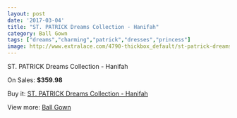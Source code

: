 ```yaml
---
layout: post
date: '2017-03-04'
title: "ST. PATRICK Dreams Collection - Hanifah"
category: Ball Gown
tags: ["dreams","charming","patrick","dresses","princess"]
image: http://www.extralace.com/4790-thickbox_default/st-patrick-dreams-collection-hanifah.jpg
---
```

ST. PATRICK Dreams Collection - Hanifah

On Sales: **$359.98**
<a href="https://www.extralace.com/ball-gown/2269-st-patrick-dreams-collection-hanifah.html"><amp-img layout="responsive" width="600" height="600" src="//www.extralace.com/4790-thickbox_default/st-patrick-dreams-collection-hanifah.jpg" alt="ST. PATRICK Dreams Collection - Hanifah 0" /></a>

Buy it: [ST. PATRICK Dreams Collection - Hanifah](https://www.extralace.com/ball-gown/2269-st-patrick-dreams-collection-hanifah.html "ST. PATRICK Dreams Collection - Hanifah")

View more: [Ball Gown](https://www.extralace.com/3-ball-gown "Ball Gown")